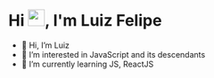 <h1 align="left">Hi <img src="https://raw.githubusercontent.com/kaueMarques/kaueMarques/master/hi.gif" height="30px">, I'm Luiz Felipe</h1>


- 👋 Hi, I’m Luiz
- 👀 I’m interested in JavaScript and its descendants
- 🌱 I’m currently learning JS, ReactJS

<!---
ElantraLuiz/ElantraLuiz is a ✨ special ✨ repository because its `README.md` (this file) appears on your GitHub profile.
You can click the Preview link to take a look at your changes.
--->
